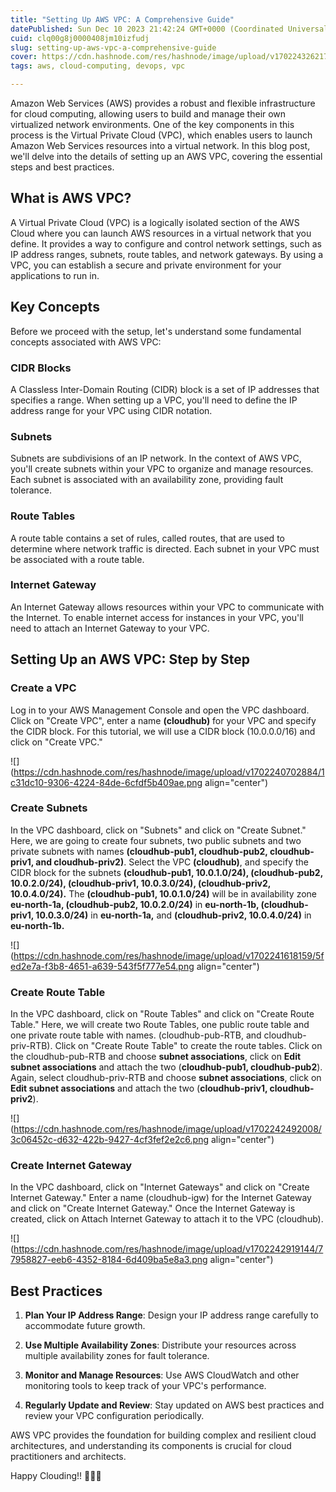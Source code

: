 ```yaml
---
title: "Setting Up AWS VPC: A Comprehensive Guide"
datePublished: Sun Dec 10 2023 21:42:24 GMT+0000 (Coordinated Universal Time)
cuid: clq00g8j0000408jm10izfudj
slug: setting-up-aws-vpc-a-comprehensive-guide
cover: https://cdn.hashnode.com/res/hashnode/image/upload/v1702243262173/1f8f59ba-3d95-4b0c-8024-78b2297ecd80.png
tags: aws, cloud-computing, devops, vpc

---
```


Amazon Web Services (AWS) provides a robust and flexible infrastructure for cloud computing, allowing users to build and manage their own virtualized network environments. One of the key components in this process is the Virtual Private Cloud (VPC), which enables users to launch Amazon Web Services resources into a virtual network. In this blog post, we'll delve into the details of setting up an AWS VPC, covering the essential steps and best practices.

## **What is AWS VPC?**

A Virtual Private Cloud (VPC) is a logically isolated section of the AWS Cloud where you can launch AWS resources in a virtual network that you define. It provides a way to configure and control network settings, such as IP address ranges, subnets, route tables, and network gateways. By using a VPC, you can establish a secure and private environment for your applications to run in.

## **Key Concepts**

Before we proceed with the setup, let's understand some fundamental concepts associated with AWS VPC:

### **CIDR Blocks**

A Classless Inter-Domain Routing (CIDR) block is a set of IP addresses that specifies a range. When setting up a VPC, you'll need to define the IP address range for your VPC using CIDR notation.

### **Subnets**

Subnets are subdivisions of an IP network. In the context of AWS VPC, you'll create subnets within your VPC to organize and manage resources. Each subnet is associated with an availability zone, providing fault tolerance.

### **Route Tables**

A route table contains a set of rules, called routes, that are used to determine where network traffic is directed. Each subnet in your VPC must be associated with a route table.

### **Internet Gateway**

An Internet Gateway allows resources within your VPC to communicate with the Internet. To enable internet access for instances in your VPC, you'll need to attach an Internet Gateway to your VPC.

## **Setting Up an AWS VPC: Step by Step**

### **Create a VPC**

Log in to your AWS Management Console and open the VPC dashboard. Click on "Create VPC", enter a name **(cloudhub)** for your VPC and specify the CIDR block. For this tutorial, we will use a CIDR block (10.0.0.0/16) and click on "Create VPC."

![](https://cdn.hashnode.com/res/hashnode/image/upload/v1702240702884/1c31dc10-9306-4224-84de-6cfdf5b409ae.png align="center")

### **Create Subnets**

In the VPC dashboard, click on "Subnets" and click on "Create Subnet." Here, we are going to create four subnets, two public subnets and two private subnets with names **(cloudhub-pub1, cloudhub-pub2, cloudhub-priv1, and cloudhub-priv2)**. Select the VPC **(cloudhub)**, and specify the CIDR block for the subnets **(cloudhub-pub1, 10.0.1.0/24), (cloudhub-pub2, 10.0.2.0/24), (cloudhub-priv1, 10.0.3.0/24), (cloudhub-priv2, 10.0.4.0/24).** The **(cloudhub-pub1, 10.0.1.0/24)** will be in availability zone **eu-north-1a, (cloudhub-pub2, 10.0.2.0/24)** in **eu-north-1b, (cloudhub-priv1, 10.0.3.0/24)** in **eu-north-1a,** and **(cloudhub-priv2, 10.0.4.0/24)** in **eu-north-1b.**

![](https://cdn.hashnode.com/res/hashnode/image/upload/v1702241618159/5fed2e7a-f3b8-4651-a639-543f5f777e54.png align="center")

### **Create Route Table**

In the VPC dashboard, click on "Route Tables" and click on "Create Route Table." Here, we will create two Route Tables, one public route table and one private route table with names. (cloudhub-pub-RTB, and cloudhub-priv-RTB). Click on "Create Route Table" to create the route tables. Click on the cloudhub-pub-RTB and choose **subnet associations**, click on **Edit subnet associations** and attach the two (**cloudhub-pub1, cloudhub-pub2**). Again, select cloudhub-priv-RTB and choose **subnet associations**, click on **Edit subnet associations** and attach the two (**cloudhub-priv1, cloudhub-priv2**).

![](https://cdn.hashnode.com/res/hashnode/image/upload/v1702242492008/3c06452c-d632-422b-9427-4cf3fef2e2c6.png align="center")

### **Create Internet Gateway**

In the VPC dashboard, click on "Internet Gateways" and click on "Create Internet Gateway." Enter a name (cloudhub-igw) for the Internet Gateway and click on "Create Internet Gateway." Once the Internet Gateway is created, click on Attach Internet Gateway to attach it to the VPC (cloudhub).

![](https://cdn.hashnode.com/res/hashnode/image/upload/v1702242919144/77958827-eeb6-4352-8184-6d409ba5e8a3.png align="center")

## **Best Practices**

1. **Plan Your IP Address Range**: Design your IP address range carefully to accommodate future growth.
    
2. **Use Multiple Availability Zones**: Distribute your resources across multiple availability zones for fault tolerance.
    
3. **Monitor and Manage Resources**: Use AWS CloudWatch and other monitoring tools to keep track of your VPC's performance.
    
4. **Regularly Update and Review**: Stay updated on AWS best practices and review your VPC configuration periodically.
    

AWS VPC provides the foundation for building complex and resilient cloud architectures, and understanding its components is crucial for cloud practitioners and architects.

Happy Clouding!! 👏👏👏